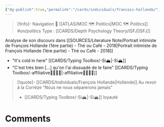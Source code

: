 ```yaml
---
{"dg-publish":true,"permalink":"/cards/individuals/francois-hollande/","created":"2023-04-20T14:28:23.896+02:00","updated":"2023-04-25T19:17:01.701+02:00"}
---
```


> [!Info]- Navigation 💠
> [[ATLAS/MOC 🗺️ Politics\|MOC 🗺️ Politics]]  #on/politics 
> Type : [[CARDS/Depth Psychology Theory/ISFJ\|ISFJ]] 

Analyse de son discours dans [[SOURCES/Literature Note/Portrait intimiste de François Hollande (1ère partie) - Thé ou Café - 2018\|Portrait intimiste de François Hollande (1ère partie) - Thé ou Café - 2018]]

- "It's cold in here" [[CARDS/Typing Toolbox/-Si🏔️\|-Si🏔️]] 
- "C'est très bien [...] qu'on l'ai dissuadé de le faire" [[CARDS/Typing Toolbox/-affiliative👨‍👩‍👧‍👦\|-affiliative👨‍👩‍👧‍👦]] 

> [!quote]- [[CARDS/Individuals/François Hollande\|Hollande]]  Au revoir à la Corrèze 
> “Nous ne nous séparerons jamais”
> - [[CARDS/Typing Toolbox/-Si🏔️\|-Si🏔️]] loyauté 


# Comments 
<script src="https://utteranc.es/client.js"
        repo="Heart4sides/Comment_Section"
        issue-term="pathname"
        theme="gruvbox-dark"
        crossorigin="anonymous"
        async>
</script>



